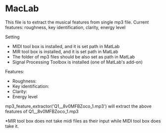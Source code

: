 # MacLab
This file is to extract the musical features from single mp3 file. 
Current features: roughness, key identification, clarity, energy level 

Setting
- MIDI tool box is installed, and it is set path in MatLab
- MIR tool box is installed, and it is set path in MatLab
- The folder of mp3 files should be also set as path in MatLab
- Signal Processing Toolbox is installed (one of MatLab's add-on)

Features: 
- Roughness: 
- Key identification: 
- Clarity: 
- Energy level 

mp3_feature_extractor('Q1__8v0MFBZoco_1.mp3') will extract the above features of Q1__8v0MFBZoco_1.mp3

*MIR tool box does not take midi files as their input while MIDI tool box does take it. 

